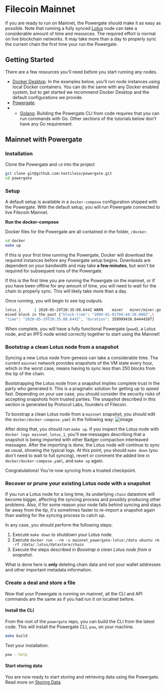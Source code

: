 # Filecoin Mainnet

If you are ready to run on Mainnet, the Powergate should make it as easy as possible. Note that running a fully synced [Lotus](https://lotu.sh/) node can take a considerable amount of time and resources. The required effort is normal on live blockchain networks. It may take more than a day to properly sync the current chain the first time your run the Powergate.

## Getting Started

There are a few resources you'll need before you start running any nodes.

- [Docker Desktop](https://www.docker.com/products/docker-desktop). In the examples below, you'll run node instances using local Docker containers. You can do the same with any Docker enabled system, but to get started we recommend Docker Desktop and the default configurations we provide.
- [Powergate](https://github.com/textileio/powergate).
- - [Golang](https://golang.org/). Building the Powergate CLI from code requires that you can run commands with Go. Other sections of the tutorials below don't have any Go requirement.

## Mainnet with Powergate

### Installation

Clone the Powergate and `cd` into the project

```bash
git clone git@github.com:textileio/powergate.git
cd powergate
```

### Setup

A default setup is available in a `docker-compose` configuration shipped with the Powergate. With the default setup, you will run Powergate connected to live Filecoin Mainnet.

**Run the docker-compose**

Docker files for the Powergate are all contained in the folder, `/docker`.

```bash
cd docker
make up
```

If this is your first time running the Powergate, Docker will download the required instances before any Powergate setup begins. Downloads are dependent on your bandwidth and may take **a few minutes**, but won't be required for subsequent runs of the Powergate.

If this is the first time you are running the Powergate on the mainnet, or if you have been offline for any amount of time, you will need to wait for the chain to properly sync. This will likely take more than a day.

Once running, you will begin to see log outputs.

```bash
lotus_1      | 2020-05-29T20:35:08.644Z	WARN	miner	miner/miner.go:177\
mined block in the past	{"block-time": "2009-01-01T04:44:30.000Z",\
"time": "2020-05-29T20:35:08.644Z", "duration": 359999438.64444387}
```

When complete, you will have a fully functional Powergate (`powd`), a Lotus node, and an IPFS node wired correctly together to start using the Mainnet!

### Bootstrap a clean Lotus node from a snapshot

Syncing a new Lotus node from genesis can take a considerable time. The current `mainnet` network provides snapshots of the VM state every hour, which in the worst case, means having to sync less than 250 blocks from the tip of the chain.

Bootstrapping the Lotus node from a snapshot implies complete trust in the party who generated it. This is a pragmatic solution for getting up to speed fast. Depending on your use case, you should consider the security risks of accepting snapshots from trusted parties. The snapshot described in this section is generated by Protocol Labs, founders of Filecoin.

To boostrap a clean Lotus node from a `mainnet` snapshot, you should edit the `docker/docker-compose.yaml` in the following way:
![image](https://user-images.githubusercontent.com/6136245/99153057-c3f3b780-2684-11eb-9f78-c74e883a74ea.png)

After doing that, you should run `make up`. If you inspect the Lotus node with `docker logs mainnet_lotus_1`, you'll see messages describing that a snapshot is being imported with other Badger compaction interleaved messages. After the importing is done, the Lotus node will continue to sync as usual, showing the typical logs. At this point, you should `make down` (you don't need to wait to full syncing), revert or comment the added line in `docker/docker-compose.yaml`, and `make up` again.

Congratulations! You're now syncing from a trusted checkpoint.


### Recover or prune your existing Lotus node with a snapshot

If you run a Lotus node for a long time, its underlying `chain` datastore will become bigger, affecting the syncing process and possibly producing other problems. Also, if for some reason your node falls behind syncing and stays far away from the tip, it's sometimes faster to re-import a snapshot again than waiting for the syncing process to catch up.

In any case, you should perform the following steps:
1. Execute `make down` to shutdown your Lotus node.
2. Execute `docker run --rm -v mainnet_powergate-lotus:/data ubuntu rm -rf /data/.lotus/datastore/chain`
3. Execute the steps described in _Boostrap a clean Lotus node from a snapshot_.

What is done here is **only** deleting chain data and *not* your wallet addresses and other important metadata information.

### Create a deal and store a file

Now that your Powergate is running on mainnet, all the CLI and API commands are the same as if you had run it on localnet before.

#### Install the CLI

From the root of the `powergate` repo, you can build the CLI from the latest code. This will install the Powergate CLI, `pow`, on your machine.

```bash
make build
```

Test your installation.

```bash
pow --help
```

#### Start storing data

You are now ready to start storing and retrieving data using the Powergate. Read more on [Storing Data](storage.md).
